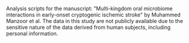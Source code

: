 Analysis scripts for the manuscript: "Multi-kingdom oral microbiome interactions in early-onset cryptogenic ischemic stroke" by Muhammed Manzoor et al. 
The data in this study are not publicly available due to the sensitive nature of the data derived from human subjects, including personal information. 

